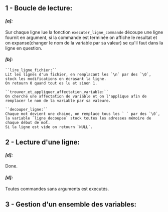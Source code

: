## 1 - Boucle de lecture:

#### *[a]:*

Sur chaque ligne lue la fonction ` executer_ligne_commande ` découpe une ligne fournit en argument, si la commande est terminée on affiche le resultat et on expanse(changer le nom de la variable par sa valeur) se qu'il faut dans la ligne en question.

#### *[b]:*

    ``lire_ligne_fichier:`` 
    Lit les lignes d'un fichier, en remplacant les `\n` par des `\0`, stock les modifications en écrasant la ligne.
    On retourn 0 quand tout es lu et sinon 1.

    ``trouver_et_appliquer_affectation_variable:``
    On cherche une affectation de variable et on l'applique afin de remplacer le nom de la variable par sa valeure.

    ``decouper_ligne:`` 
    Chaque mot devient une chaine, on remplace tous les ` ` par des `\0`, la variable `ligne_decoupee` stock toutes les adresses mémoire de chaque début de mot.
    Si la ligne est vide on retourn `NULL`.

## 2 - Lecture d'une ligne:

#### *[d]:*

Done.

#### *[d]:*

Toutes commandes sans arguments est executés.

## 3 - Gestion d'un ensemble des variables:












